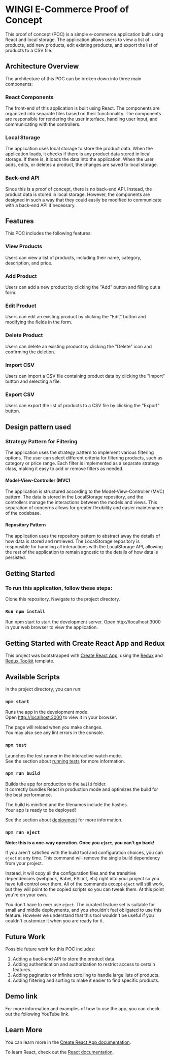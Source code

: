 # WINGI E-Commerce Proof of Concept

This proof of concept (POC) is a simple e-commerce application built using React and local storage. The application allows users to view a list of products, add new products, edit existing products, and export the list of products to a CSV file.

## Architecture Overview
The architecture of this POC can be broken down into three main components:

### React Components
The front-end of this application is built using React. The components are organized into separate files based on their functionality. The components are responsible for rendering the user interface, handling user input, and communicating with the controllers.

### Local Storage
The application uses local storage to store the product data. When the application loads, it checks if there is any product data stored in local storage. If there is, it loads the data into the application. When the user adds, edits, or deletes a product, the changes are saved to local storage.

### Back-end API
Since this is a proof of concept, there is no back-end API. Instead, the product data is stored in local storage. However, the components are designed in such a way that they could easily be modified to communicate with a back-end API if necessary.

## Features
This POC includes the following features:

### View Products
Users can view a list of products, including their name, category, description, and price.

### Add Product
Users can add a new product by clicking the "Add" button and filling out a form.

### Edit Product
Users can edit an existing product by clicking the "Edit" button and modifying the fields in the form.

### Delete Product
Users can delete an existing product by clicking the "Delete" icon and confirming the deletion.

### Import CSV
Users can import a CSV file containing product data by clicking the "Import" button and selecting a file.

### Export CSV
Users can export the list of products to a CSV file by clicking the "Export" button.

## Design pattern used 

### Strategy Pattern for Filtering
The application uses the strategy pattern to implement various filtering options. The user can select different criteria for filtering products, such as category or price range. Each filter is implemented as a separate strategy class, making it easy to add or remove filters as needed.

#### Model-View-Controller (MVC)
The application is structured according to the Model-View-Controller (MVC) pattern. The data is stored in the LocalStorage repository, and the controllers manage the interactions between the models and views. This separation of concerns allows for greater flexibility and easier maintenance of the codebase.

#### Repository Pattern
The application uses the repository pattern to abstract away the details of how data is stored and retrieved. The LocalStorage repository is responsible for handling all interactions with the LocalStorage API, allowing the rest of the application to remain agnostic to the details of how data is persisted.
## Getting Started

### To run this application, follow these steps:
Clone this repository.
Navigate to the project directory.
### `Run npm install` 

Run npm start to start the development server.
Open http://localhost:3000 in your web browser to view the application.

## Getting Started with Create React App and Redux
This project was bootstrapped with [Create React App](https://github.com/facebook/create-react-app), using the [Redux](https://redux.js.org/) and [Redux Toolkit](https://redux-toolkit.js.org/) template.

## Available Scripts

In the project directory, you can run:

### `npm start`

Runs the app in the development mode.\
Open [http://localhost:3000](http://localhost:3000) to view it in your browser.

The page will reload when you make changes.\
You may also see any lint errors in the console.

### `npm test`

Launches the test runner in the interactive watch mode.\
See the section about [running tests](https://facebook.github.io/create-react-app/docs/running-tests) for more information.

### `npm run build`

Builds the app for production to the `build` folder.\
It correctly bundles React in production mode and optimizes the build for the best performance.

The build is minified and the filenames include the hashes.\
Your app is ready to be deployed!

See the section about [deployment](https://facebook.github.io/create-react-app/docs/deployment) for more information.

### `npm run eject`

**Note: this is a one-way operation. Once you `eject`, you can't go back!**

If you aren't satisfied with the build tool and configuration choices, you can `eject` at any time. This command will remove the single build dependency from your project.

Instead, it will copy all the configuration files and the transitive dependencies (webpack, Babel, ESLint, etc) right into your project so you have full control over them. All of the commands except `eject` will still work, but they will point to the copied scripts so you can tweak them. At this point you're on your own.

You don't have to ever use `eject`. The curated feature set is suitable for small and middle deployments, and you shouldn't feel obligated to use this feature. However we understand that this tool wouldn't be useful if you couldn't customize it when you are ready for it.

## Future Work
Possible future work for this POC includes:

1. Adding a back-end API to store the product data.
2. Adding authentication and authorization to restrict access to certain features.
3. Adding pagination or infinite scrolling to handle large lists of products.
4. Adding filtering and sorting to make it easier to find specific products.
## Demo link
For more information and examples of how to use the app, you can check out the following YouTube link.

## Learn More

You can learn more in the [Create React App documentation](https://facebook.github.io/create-react-app/docs/getting-started).

To learn React, check out the [React documentation](https://reactjs.org/).


